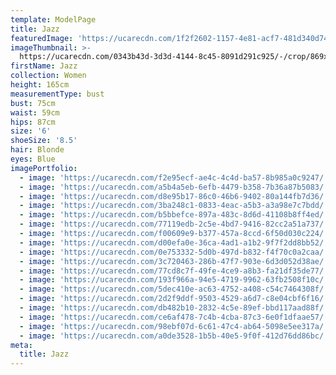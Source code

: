 ```yaml
---
template: ModelPage
title: Jazz
featuredImage: 'https://ucarecdn.com/1f2f2602-1157-4e81-acf7-481d340d745e/'
imageThumbnail: >-
  https://ucarecdn.com/0343b43d-3d3d-4144-8c45-8091d291c925/-/crop/869x880/292,138/-/preview/
firstName: Jazz
collection: Women
height: 165cm
measurementType: bust
bust: 75cm
waist: 59cm
hips: 87cm
size: '6'
shoeSize: '8.5'
hair: Blonde
eyes: Blue
imagePortfolio:
  - image: 'https://ucarecdn.com/f2e95ecf-ae4c-4c4d-ba57-8b985a0c9247/'
  - image: 'https://ucarecdn.com/a5b4a5eb-6efb-4479-b358-7b36a87b5083/'
  - image: 'https://ucarecdn.com/d8e95b17-86c0-46b6-9402-80a144fb7d36/'
  - image: 'https://ucarecdn.com/3ba248c1-0833-4eac-a5b3-a3a98e7c7bdd/'
  - image: 'https://ucarecdn.com/b5bbefce-897a-483c-8d6d-41108b8ff4ed/'
  - image: 'https://ucarecdn.com/77119edb-2c5e-4bd7-9416-82cc2a51a737/'
  - image: 'https://ucarecdn.com/f00609e9-b377-457a-8ccd-6f50d030c224/'
  - image: 'https://ucarecdn.com/d00efa0e-36ca-4ad1-a1b2-9f7f2dd8bb52/'
  - image: 'https://ucarecdn.com/0e753332-5d0b-497d-b832-f4f70c0a2caa/'
  - image: 'https://ucarecdn.com/3c720463-286b-47f7-903e-6d3d052d38ae/'
  - image: 'https://ucarecdn.com/77cd8c7f-49fe-4ce9-a8b3-fa21df35de77/'
  - image: 'https://ucarecdn.com/193f966a-94e5-4719-9962-63fb2508f10c/'
  - image: 'https://ucarecdn.com/5dec410e-ac63-4752-a408-c54c7464308f/'
  - image: 'https://ucarecdn.com/2d2f9ddf-9503-4529-a6d7-c8e04cbf6f16/'
  - image: 'https://ucarecdn.com/db482b10-2832-4c5e-89ef-bbd117aad88f/'
  - image: 'https://ucarecdn.com/ce6af478-7c4b-4cba-87c3-6e0f1dfaae57/'
  - image: 'https://ucarecdn.com/98ebf07d-6c61-47c4-ab64-5098e5ee317a/'
  - image: 'https://ucarecdn.com/a0de3528-1b5b-40e5-9f0f-412d76dd86bc/'
meta:
  title: Jazz
---
```


